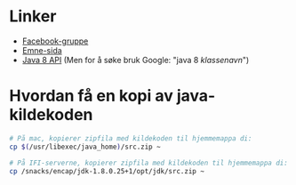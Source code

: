 # Linker

- [Facebook-gruppe](https://www.facebook.com/groups/770233566394868/)
- [Emne-sida](http://www.uio.no/studier/emner/matnat/ifi/INF1010/v15/)
- [Java 8 API](http://docs.oracle.com/javase/8/docs/api/) (Men for å søke bruk Google: "java 8 *klassenavn*")


# Hvordan få en kopi av java-kildekoden

```bash
# På mac, kopierer zipfila med kildekoden til hjemmemappa di:
cp $(/usr/libexec/java_home)/src.zip ~

# På IFI-serverne, kopierer zipfila med kildekoden til hjemmemappa di:
cp /snacks/encap/jdk-1.8.0.25+1/opt/jdk/src.zip ~
```
